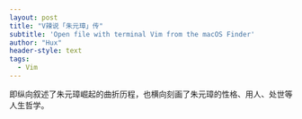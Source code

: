 ```yaml
---
layout: post
title: "V辣说「朱元璋」传"
subtitle: 'Open file with terminal Vim from the macOS Finder'
author: "Hux"
header-style: text
tags:
  - Vim
---
```


即纵向叙述了朱元璋崛起的曲折历程，也横向刻画了朱元璋的性格、用人、处世等人生哲学。
